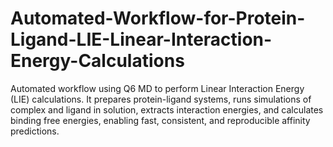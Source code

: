 # Automated-Workflow-for-Protein-Ligand-LIE-Linear-Interaction-Energy-Calculations
Automated workflow using Q6 MD to perform Linear Interaction Energy (LIE) calculations. It prepares protein-ligand systems, runs simulations of complex and ligand in solution, extracts interaction energies, and calculates binding free energies, enabling fast, consistent, and reproducible affinity predictions.
